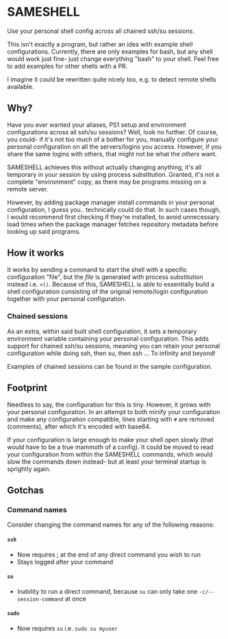 # SAMESHELL
Use your personal shell config across all chained ssh/su sessions.

This isn't exactly a program, but rather an idea with example shell configurations. Currently, there are only examples for bash, but any shell would work just fine- just change everything "bash" to your shell. Feel free to add examples for other shells with a PR.

I imagine it could be rewritten quite nicely too, e.g. to detect remote shells available.

## Why?
Have you ever wanted your aliases, PS1 setup and environment configurations across all ssh/su sessions?  Well, look no further. Of course, you could- if it's not too much of a bother for you, manually configure your personal configuration on all the servers/logins you access. However, if you share the same logins with others, that might not be what the *others* want.

SAMESHELL achieves this without actually changing anything, it's all temporary in your session by using process substitution. Granted, it's not a complete "environment" copy, as there may be programs missing on a remote server.

However, by adding package manager install commands in your personal configuration, I guess you.. technically could do that. In such cases though, I would recommend first checking if they're installed, to avoid unnecessary load times when the package manager fetches repository metadata before looking up said programs.

## How it works
It works by sending a command to start the shell with a specific configuration "file", but the *file* is generated with process substitution instead i.e. `<()`. Because of this, SAMESHELL is able to essentially build a shell configuration consisting of the original remote/login configuration together with your personal configuration.

### Chained sessions
As an extra, within said built shell configuration, it sets a temporary environment variable containing your personal configuration. This adds support for chained ssh/su sessions, meaning you can retain your personal configuration while doing ssh, then su, then ssh ... To infinity and beyond!

Examples of chained sessions can be found in the sample configuration.

## Footprint
Needless to say, the configuration for this is tiny. However, it grows with your personal configuration. In an attempt to both minify your configuration and make any configuration compatible, lines starting with `#` are removed (comments), after which it's encoded with base64.

If your configuration is large enough to make your shell open slowly (that would have to be a true mammoth of a config). It could be moved to read your configuration from within the SAMESHELL commands, which would slow the commands down instead- but at least your terminal startup is sprightly again.

## Gotchas

### Command names
Consider changing the command names for any of the following reasons:

#### `ssh`
* Now requires ; at the end of any direct command you wish to run
* Stays logged after your command

#### `su`
* Inability to run a direct command, because `su` can only take one `-c/--session-command` at once

#### `sudo`
* Now requires `su` i.e. `sudo su myuser`
